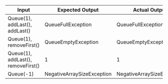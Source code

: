 | Input | Expected Output | Actual Output | Pass/Fail |
| --- | --- | --- | --- |
| Queue(1), addLast(), addLast() | QueueFullException | QueueFullException | Pass |
| Queue(1), removeFirst() | QueueEmptyException | QueueEmptyException | Pass |
| Queue(1), addLast(), removeFirst() | 1 | 1 | Pass |
| Queue(-1) | NegativeArraySizeException | NegativeArraySizeException | Pass |
